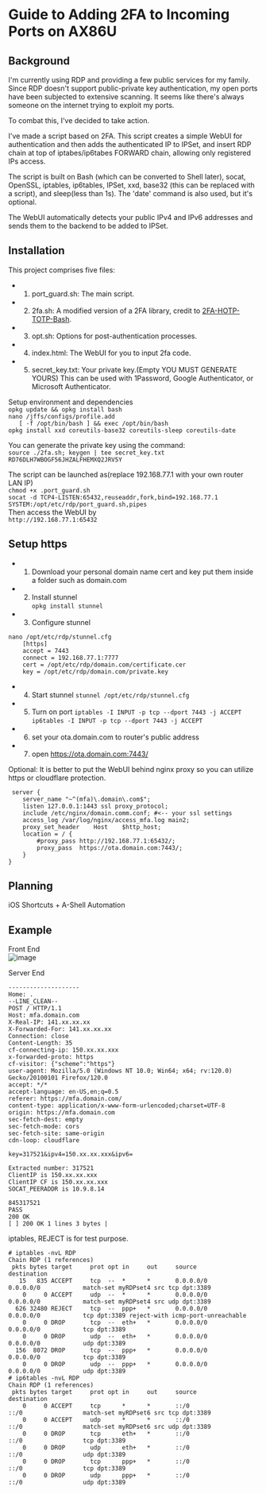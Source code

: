 # Guide to Adding 2FA to Incoming Ports on AX86U
## Background
I'm currently using RDP and providing a few public services for my family. Since RDP doesn't support public-private key authentication, my open ports have been subjected to extensive scanning. It seems like there's always someone on the internet trying to exploit my ports.

To combat this, I've decided to take action.

I've made a script based on 2FA. This script creates a simple WebUI for authentication and then adds the authenticated IP to IPSet, and insert RDP chain at top of iptabes/ip6tabes FORWARD chain, allowing only registered IPs access.

The script is built on Bash (which can be converted to Shell later), socat, OpenSSL, iptables, ip6tables, IPSet, xxd, base32 (this can be replaced with a script), and sleep(less than 1s). The 'date' command is also used, but it's optional.

The WebUI automatically detects your public IPv4 and IPv6 addresses and sends them to the backend to be added to IPSet.

## Installation
This project comprises five files:
 - 1. port_guard.sh: The main script.
 - 2. 2fa.sh: A modified version of a 2FA library, credit to [2FA-HOTP-TOTP-Bash](https://github.com/SomajitDey/2FA-HOTP-TOTP-Bash).
 - 3. opt.sh: Options for post-authentication processes.
 - 4. index.html: The WebUI for you to input 2fa code.
 - 5. secret_key.txt: Your private key.(Empty YOU MUST GENERATE YOURS) This can be used with 1Password, Google Authenticator, or Microsoft Authenticator.

Setup environment and dependencies  
`opkg update && opkg install bash`  
`nano /jffs/configs/profile.add`  
`	[ -f /opt/bin/bash ] && exec /opt/bin/bash`  
`opkg install xxd coreutils-base32 coreutils-sleep coreutils-date`

You can generate the private key using the command:  
`source ./2fa.sh; keygen | tee secret_key.txt`  
`RD76DLH7WBOGF56JHZALFHEMXQ2JRV5Y`  

The script can be launched as(replace 192.168.77.1 with your own router LAN IP)  
`chmod +x .port_guard.sh`  
`socat -d TCP4-LISTEN:65432,reuseaddr,fork,bind=192.168.77.1 SYSTEM:/opt/etc/rdp/port_guard.sh,pipes`  
Then access the WebUI by  
`http://192.168.77.1:65432`  

## Setup https
- 1. Download your personal domain name cert and key put them inside a folder such as domain.com
- 2. Install stunnel  
`opkg install stunnel`  
- 3. Configure stunnel
```
nano /opt/etc/rdp/stunnel.cfg
	[https]
	accept = 7443
	connect = 192.168.77.1:7777
	cert = /opt/etc/rdp/domain.com/certificate.cer 
	key = /opt/etc/rdp/domain.com/private.key
```
- 4. Start stunnel
`stunnel /opt/etc/rdp/stunnel.cfg`
- 5. Turn on port
`iptables -I INPUT -p tcp --dport 7443 -j ACCEPT`  
`ip6tables -I INPUT -p tcp --dport 7443 -j ACCEPT`  
- 6. set your ota.domain.com to router's public address
- 7. open https://ota.domain.com:7443/

Optional: It is better to put the WebUI behind nginx proxy so you can utilize https or cloudflare protection.
```
 server {
	server_name "~^(mfa)\.domain\.com$";
	listen 127.0.0.1:1443 ssl proxy_protocol;
	include	/etc/nginx/domain.comm.conf; #<-- your ssl settings
	access_log /var/log/nginx/access_mfa.log main2;
	proxy_set_header	Host	$http_host;
	location = / {
		#proxy_pass	http://192.168.77.1:65432/;
		proxy_pass	https://ota.domain.com:7443/;
	}
}
```

## Planning
iOS Shortcuts + A-Shell Automation

## Example
Front End  
![image](https://github.com/MissingTwins/2fa_port/assets/146804746/7dba7a9d-3b50-4bbb-aa87-dc867e64a434)

Server End
```
--------------------
Home: .
--LINE_CLEAN--
POST / HTTP/1.1
Host: mfa.domain.com
X-Real-IP: 141.xx.xx.xx
X-Forwarded-For: 141.xx.xx.xx
Connection: close
Content-Length: 35
cf-connecting-ip: 150.xx.xx.xxx
x-forwarded-proto: https
cf-visitor: {"scheme":"https"}
user-agent: Mozilla/5.0 (Windows NT 10.0; Win64; x64; rv:120.0) Gecko/20100101 Firefox/120.0
accept: */*
accept-language: en-US,en;q=0.5
referer: https://mfa.domain.com/
content-type: application/x-www-form-urlencoded;charset=UTF-8
origin: https://mfa.domain.com
sec-fetch-dest: empty
sec-fetch-mode: cors
sec-fetch-site: same-origin
cdn-loop: cloudflare

key=317521&ipv4=150.xx.xx.xxx&ipv6=

Extracted number: 317521
ClientIP is 150.xx.xx.xxx
ClientIP CF is 150.xx.xx.xxx
SOCAT_PEERADDR is 10.9.8.14

845317521
PASS
200 OK
[ ] 200 OK 1 lines 3 bytes |
```
iptables, REJECT is for test purpose.
```
# iptables -nvL RDP
Chain RDP (1 references)
 pkts bytes target     prot opt in     out     source               destination
   15   835 ACCEPT     tcp  --  *      *       0.0.0.0/0            0.0.0.0/0            match-set myRDPset4 src tcp dpt:3389
    0     0 ACCEPT     udp  --  *      *       0.0.0.0/0            0.0.0.0/0            match-set myRDPset4 src udp dpt:3389
  626 32480 REJECT     tcp  --  ppp+   *       0.0.0.0/0            0.0.0.0/0            tcp dpt:3389 reject-with icmp-port-unreachable
    0     0 DROP       tcp  --  eth+   *       0.0.0.0/0            0.0.0.0/0            tcp dpt:3389
    0     0 DROP       udp  --  eth+   *       0.0.0.0/0            0.0.0.0/0            udp dpt:3389
  156  8072 DROP       tcp  --  ppp+   *       0.0.0.0/0            0.0.0.0/0            tcp dpt:3389
    0     0 DROP       udp  --  ppp+   *       0.0.0.0/0            0.0.0.0/0            udp dpt:3389
# ip6tables -nvL RDP
Chain RDP (1 references)
 pkts bytes target     prot opt in     out     source               destination
    0     0 ACCEPT     tcp      *      *       ::/0                 ::/0                 match-set myRDPset6 src tcp dpt:3389
    0     0 ACCEPT     udp      *      *       ::/0                 ::/0                 match-set myRDPset6 src udp dpt:3389
    0     0 DROP       tcp      eth+   *       ::/0                 ::/0                 tcp dpt:3389
    0     0 DROP       udp      eth+   *       ::/0                 ::/0                 udp dpt:3389
    0     0 DROP       tcp      ppp+   *       ::/0                 ::/0                 tcp dpt:3389
    0     0 DROP       udp      ppp+   *       ::/0                 ::/0                 udp dpt:3389
```
